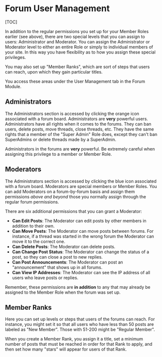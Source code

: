 <!--
    This source file is part of the open source project
    ExpressionEngine User Guide (https://github.com/ExpressionEngine/ExpressionEngine-User-Guide)

    @link      https://expressionengine.com/
    @copyright Copyright (c) 2003-2020, Packet Tide, LLC (https://packettide.com)
    @license   https://expressionengine.com/license Licensed under Apache License, Version 2.0
-->

# Forum User Management

[TOC]

In addition to the regular permissions you set up for your Member Roles earlier (see above), there are two special levels that you can assign to users: Administrator and Moderator. You can assign the Administrator or Moderator level to either an entire Role or simply to individual members of your site. In this way you have flexibility as to how you assign these special privileges.

You may also set up "Member Ranks", which are sort of steps that users can reach, upon which they gain particular titles.

You access these areas under the User Management tab in the Forum Module.

## Administrators

The Administrators section is accessed by clicking the orange icon associated with a forum board. Administrators are **very** powerful users. Administrators have all rights when it comes to the forums. They can ban users, delete posts, move threads, close threads, etc. They have the same rights that a member of the "Super Admin" Role does, except they can't ban SuperAdmins or delete threads made by a SuperAdmin.

Administrators in the forums are **very** powerful. Be extremely careful when assigning this privilege to a member or Member Role.

## Moderators

The Administrators section is accessed by clicking the blue icon associated with a forum board. Moderators are special members or Member Roles. You can add Moderators on a forum-by-forum basis and assign them permissions _above and beyond_ those you normally assign through the regular forum permissions.

There are six additional permissions that you can grant a Moderator:

- **Can Edit Posts**: The Moderator can edit posts by other members in addition to their own.
- **Can Move Posts**: The Moderator can move posts between forums. For instance, if a thread was started in the wrong forum the Moderator can move it to the correct one.
- **Can Delete Posts**: The Moderator can delete posts.
- **Can Change Post Status**: The Moderator can change the status of a post, so they can close a post to new replies.
- **Can Post Announcements**: The Moderator can post an "announcement" that shows up in all forums.
- **Can View IP Addresses**: The Moderator can see the IP address of all users who leave posts or replies.

Remember, these permissions are **in addition** to any that may already be assigned to the Member Role when the forum was set up.

## Member Ranks

Here you can set up levels or steps that users of the forums can reach. For instance, you might set it so that all users who have less than 50 posts are labeled as "New Member". Those with 51-200 might be "Regular Member".

When you create a Member Rank, you assign it a title, set a minimum number of posts that must be reached in order for that Rank to apply, and then set how many "stars" will appear for users of that Rank.
